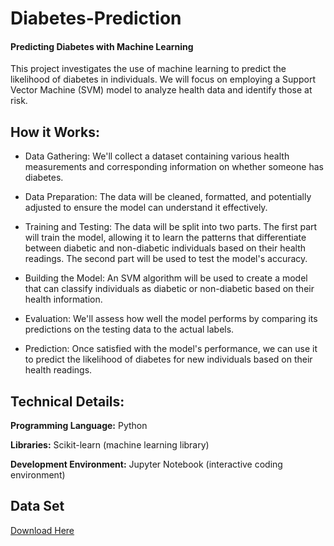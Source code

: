 
# Diabetes-Prediction 

#### Predicting Diabetes with Machine Learning


This project investigates the use of machine learning to predict the likelihood of diabetes in individuals. We will focus on employing a Support Vector Machine (SVM) model to analyze health data and identify those at risk.


## How it Works:


- Data Gathering: We'll collect a dataset containing various health measurements and corresponding information on whether someone has diabetes.
- Data Preparation: The data will be cleaned, formatted, and potentially adjusted to ensure the model can understand it effectively.
- Training and Testing: The data will be split into two parts. The first part will train the model, allowing it to learn the patterns that differentiate between diabetic and non-diabetic individuals based on their health readings. The second part will be used to test the model's accuracy.

- Building the Model: An SVM algorithm will be used to create a model that can classify individuals as diabetic or non-diabetic based on their health information.

- Evaluation: We'll assess how well the model performs by comparing its predictions on the testing data to the actual labels.

- Prediction: Once satisfied with the model's performance, we can use it to predict the likelihood of diabetes for new individuals based on their health readings.

  
## Technical Details:

**Programming Language:** Python

**Libraries:** Scikit-learn (machine learning library)

**Development Environment:** Jupyter Notebook (interactive coding environment)

## Data Set

[Download Here](https://www.dropbox.com/scl/fi/0uiujtei423te1q4kvrny/diabetes.csv?rlkey=20xvytca6xbio4vsowi2hdj8e&e=1&dl=0)


